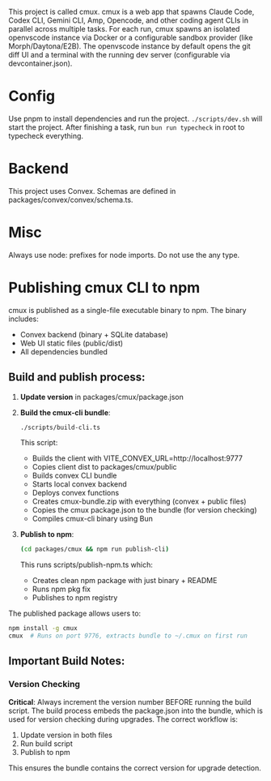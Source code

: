 This project is called cmux. cmux is a web app that spawns Claude Code, Codex CLI, Gemini CLI, Amp, Opencode, and other coding agent CLIs in parallel across multiple tasks. For each run, cmux spawns an isolated openvscode instance via Docker or a configurable sandbox provider (like Morph/Daytona/E2B). The openvscode instance by default opens the git diff UI and a terminal with the running dev server (configurable via devcontainer.json).

# Config

Use pnpm to install dependencies and run the project.
`./scripts/dev.sh` will start the project.
After finishing a task, run `bun run typecheck` in root to typecheck everything.

# Backend

This project uses Convex.
Schemas are defined in packages/convex/convex/schema.ts.

# Misc

Always use node: prefixes for node imports.
Do not use the any type.

# Publishing cmux CLI to npm

cmux is published as a single-file executable binary to npm. The binary includes:

- Convex backend (binary + SQLite database)
- Web UI static files (public/dist)
- All dependencies bundled

## Build and publish process:

1. **Update version** in packages/cmux/package.json

2. **Build the cmux-cli bundle**:

   ```bash
   ./scripts/build-cli.ts
   ```

   This script:
   - Builds the client with VITE_CONVEX_URL=http://localhost:9777
   - Copies client dist to packages/cmux/public
   - Builds convex CLI bundle
   - Starts local convex backend
   - Deploys convex functions
   - Creates cmux-bundle.zip with everything (convex + public files)
   - Copies the cmux package.json to the bundle (for version checking)
   - Compiles cmux-cli binary using Bun

3. **Publish to npm**:
   ```bash
   (cd packages/cmux && npm run publish-cli)
   ```
   This runs scripts/publish-npm.ts which:
   - Creates clean npm package with just binary + README
   - Runs npm pkg fix
   - Publishes to npm registry

The published package allows users to:

```bash
npm install -g cmux
cmux  # Runs on port 9776, extracts bundle to ~/.cmux on first run
```

## Important Build Notes:

### Version Checking

**Critical**: Always increment the version number BEFORE running the build script. The build process embeds the package.json into the bundle, which is used for version checking during upgrades. The correct workflow is:

1. Update version in both files
2. Run build script
3. Publish to npm

This ensures the bundle contains the correct version for upgrade detection.